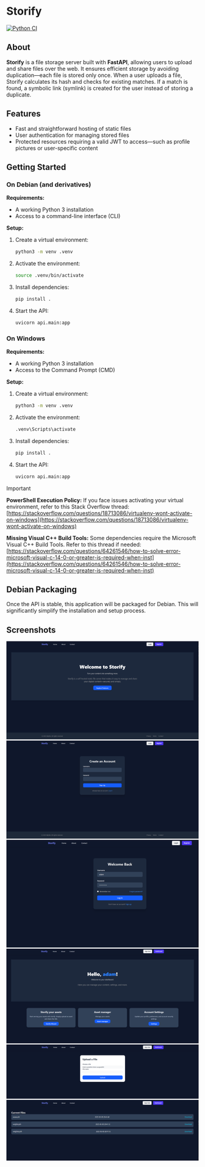 
# Storify

[![Python CI](https://github.com/Arian-Ott/storify/actions/workflows/python-ci.yml/badge.svg?branch=main)](https://github.com/Arian-Ott/storify/actions/workflows/python-ci.yml)
## About

**Storify** is a file storage server built with **FastAPI**, allowing users to upload and share files over the web. It ensures efficient storage by avoiding duplication—each file is stored only once. When a user uploads a file, Storify calculates its hash and checks for existing matches. If a match is found, a symbolic link (symlink) is created for the user instead of storing a duplicate.

## Features

* Fast and straightforward hosting of static files
* User authentication for managing stored files
* Protected resources requiring a valid JWT to access—such as profile pictures or user-specific content

## Getting Started

### On Debian (and derivatives)

**Requirements:**

* A working Python 3 installation
* Access to a command-line interface (CLI)

**Setup:**

1. Create a virtual environment:

   ```bash
   python3 -m venv .venv
   ```
2. Activate the environment:

   ```bash
   source .venv/bin/activate
   ```
3. Install dependencies:

   ```bash
   pip install .
   ```
4. Start the API:

   ```bash
   uvicorn api.main:app
   ```

### On Windows

**Requirements:**

* A working Python 3 installation
* Access to the Command Prompt (CMD)

**Setup:**

1. Create a virtual environment:

   ```cmd
   python3 -m venv .venv
   ```
2. Activate the environment:

   ```cmd
   .venv\Scripts\activate
   ```
3. Install dependencies:

   ```cmd
   pip install .
   ```
4. Start the API:

   ```cmd
   uvicorn api.main:app
   ```

> [!IMPORTANT]
>
> **PowerShell Execution Policy:**
> If you face issues activating your virtual environment, refer to this Stack Overflow thread:
> [https://stackoverflow.com/questions/18713086/virtualenv-wont-activate-on-windows](https://stackoverflow.com/questions/18713086/virtualenv-wont-activate-on-windows)
>
> **Missing Visual C++ Build Tools:**
> Some dependencies require the Microsoft Visual C++ Build Tools. Refer to this thread if needed:
> [https://stackoverflow.com/questions/64261546/how-to-solve-error-microsoft-visual-c-14-0-or-greater-is-required-when-inst](https://stackoverflow.com/questions/64261546/how-to-solve-error-microsoft-visual-c-14-0-or-greater-is-required-when-inst)

## Debian Packaging

Once the API is stable, this application will be packaged for Debian. This will significantly simplify the installation and setup process.

## Screenshots

![Storify Home Screenshot](docs/pictures/storify_home.png)
![Storify Signup Screenshot](docs/pictures/storify_signup.png)
![Storify Login Screenshot](docs/pictures/storify_login.png)
![Storify Dashboard Screenshot](docs/pictures/storify_dashboard.png)
![Storify Upload Wizard Screenshot](docs/pictures/storify_upload_wizard.png)
![Storify Assets Screenshot](docs/pictures/storify_assets.png)

